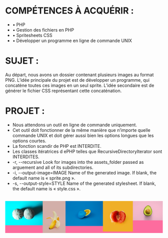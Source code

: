 
<h1>COMPÉTENCES À ACQUÉRIR :</h1>
<ul>
<li>• PHP</li>
<li>• Gestion des fichiers en PHP</li>
<li>• Spritesheets CSS</li>
<li>• Développer un programme en ligne de commande UNIX</li>
</ul>

<!----------------------------------------------------------------------------------------->

<h1>SUJET :</h1>

<p>Au départ, nous avons un dossier contenant plusieurs images au format PNG.
L’idée principale du projet est de développer un programme, qui concatène toutes ces images en un seul sprite. L’idée secondaire est de générer le fichier CSS représentant cette concaténation. </p>

<!----------------------------------------------------------------------------------------->

<h1>PROJET :</h1>

<ul>
<li>Nous attendons un outil en ligne de commande uniquement.</li>
<li>Cet outil doit fonctionner de la même manière que n’importe quelle commande UNIX et doit gérer aussi bien les options longues que les options courtes.</li>
<li>La fonction scandir de PHP est INTERDITE.</li>
<li>Les classes itératrices d ePHP telles que RecursiveDirectoryIterator sont INTERDITES.</li>
<li>-r, --recursive
Look for images into the assets_folder passed as arguement and all of its subdirectories.</li>
<li>-i, --output-image=IMAGE
Name of the generated image. If blank, the default name is « sprite.png ».</li>
<li>-s, --output-style=STYLE
Name of the generated stylesheet. If blank, the default name is « style.css ».</li>

</ul>

<div align="center">
	<br>
	<img src="Description du projet/sprite.png">
	<br>
</div>
